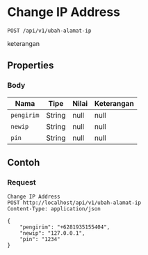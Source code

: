 # Change IP Address
```http
POST /api/v1/ubah-alamat-ip
```
keterangan
## Properties
### Body
Nama | Tipe | Nilai | Keterangan
--- | --- | --- | ---
<code>pengirim</code> | String | null | null
<code>newip</code> | String | null | null
<code>pin</code> | String | null | null

## Contoh

### Request
```http
Change IP Address
POST http://localhost/api/v1/ubah-alamat-ip
Content-Type: application/json

{
    "pengirim": "+6281935155404",
    "newip": "127.0.0.1",
    "pin": "1234"
}
```

